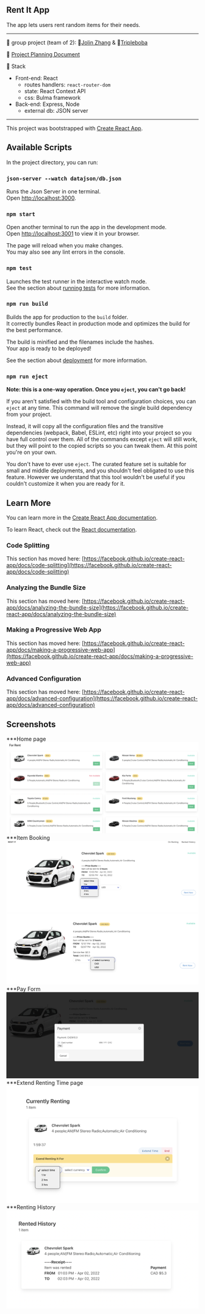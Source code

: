 ## Rent It App
The app lets users rent random items for their needs. 

---
🤝 group project (team of 2): 👤[Jolin Zhang](https://github.com/Jolinlovecode) & 👤[Tripleboba](https://github.com/tripleboba/rent-it)

📎 [Project Planning Document](https://docs.google.com/document/d/1sMlIi3WJHp9NcmU6wGgn4QZvl4PSnnIVa_nAnSjeHhM/edit?usp=sharing)

🧰 Stack <br>
- Front-end: React
  - routes handlers: `react-router-dom`
  - state: React Context API
  - css: Bulma framework
- Back-end: Express, Node
  - external db: JSON server

---
This project was bootstrapped with [Create React App](https://github.com/facebook/create-react-app).

## Available Scripts

In the project directory, you can run:
### `json-server --watch datajson/db.json`

Runs the Json Server in one terminal.\
Open [http://localhost:3000](http://localhost:3000).

### `npm start`
Open another terminal to run the app in the development mode.\
Open [http://localhost:3001](http://localhost:3001) to view it in your browser.

The page will reload when you make changes.\
You may also see any lint errors in the console.

### `npm test`

Launches the test runner in the interactive watch mode.\
See the section about [running tests](https://facebook.github.io/create-react-app/docs/running-tests) for more information.

### `npm run build`

Builds the app for production to the `build` folder.\
It correctly bundles React in production mode and optimizes the build for the best performance.

The build is minified and the filenames include the hashes.\
Your app is ready to be deployed!

See the section about [deployment](https://facebook.github.io/create-react-app/docs/deployment) for more information.

### `npm run eject`

**Note: this is a one-way operation. Once you `eject`, you can't go back!**

If you aren't satisfied with the build tool and configuration choices, you can `eject` at any time. This command will remove the single build dependency from your project.

Instead, it will copy all the configuration files and the transitive dependencies (webpack, Babel, ESLint, etc) right into your project so you have full control over them. All of the commands except `eject` will still work, but they will point to the copied scripts so you can tweak them. At this point you're on your own.

You don't have to ever use `eject`. The curated feature set is suitable for small and middle deployments, and you shouldn't feel obligated to use this feature. However we understand that this tool wouldn't be useful if you couldn't customize it when you are ready for it.

## Learn More

You can learn more in the [Create React App documentation](https://facebook.github.io/create-react-app/docs/getting-started).

To learn React, check out the [React documentation](https://reactjs.org/).

### Code Splitting

This section has moved here: [https://facebook.github.io/create-react-app/docs/code-splitting](https://facebook.github.io/create-react-app/docs/code-splitting)

### Analyzing the Bundle Size

This section has moved here: [https://facebook.github.io/create-react-app/docs/analyzing-the-bundle-size](https://facebook.github.io/create-react-app/docs/analyzing-the-bundle-size)

### Making a Progressive Web App

This section has moved here: [https://facebook.github.io/create-react-app/docs/making-a-progressive-web-app](https://facebook.github.io/create-react-app/docs/making-a-progressive-web-app)

### Advanced Configuration

This section has moved here: [https://facebook.github.io/create-react-app/docs/advanced-configuration](https://facebook.github.io/create-react-app/docs/advanced-configuration)

## Screenshots
***Home page
![home page](https://github.com/Jolinlovecode/rent-it-1/blob/master/Images/cars.png?raw=true)
***Item Booking
![ItemBooking](https://github.com/Jolinlovecode/rent-it-1/blob/master/Images/Select%20Renting%20Time.png?raw=true)
![ItemBooking](https://github.com/Jolinlovecode/rent-it-1/blob/master/Images/Select%20Renting%20Currency.png?raw=true)
***Pay Form
![Pay](https://github.com/Jolinlovecode/rent-it-1/blob/master/Images/Pay.png?raw=true)
***Extend Renting Time page
![extend](https://github.com/Jolinlovecode/rent-it-1/blob/master/Images/Extend%20Time.png?raw=true)
***Renting History
![history](https://github.com/Jolinlovecode/rent-it-1/blob/master/Images/Renting%20History.png?raw=true)
